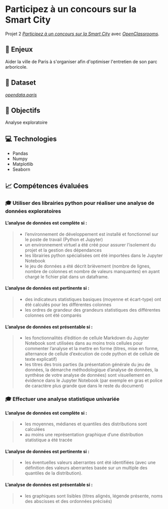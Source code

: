 # Participez à un concours sur la Smart City

Projet 2 [_Participez à un concours sur la Smart City_](https://openclassrooms.com/fr/paths/188/projects/717/assignment)
avec [_OpenClassrooms_](https://www.openclassrooms.com).

## 📗 Enjeux
Aider la ville de Paris à s'organiser afin d'optimiser l'entretien de son parc arboricole.

## 📄 Dataset
[_opendata.paris_](https://opendata.paris.fr/explore/dataset/les-arbres/information/?disjunctive.typeemplacement&disjunctive.arrondissement&disjunctive.libellefrancais&disjunctive.genre&disjunctive.espece&disjunctive.varieteoucultivar&disjunctive.stadedeveloppement&disjunctive.remarquable)

## 🎯 Objectifs
Analyse exploratoire 

## 💻 Technologies
- Pandas 
- Numpy  
- Matplotlib 
- Seaborn  

## 📈 Compétences évaluées

###  🎓  Utiliser des librairies python pour réaliser une analyse de données exploratoires
 
#### L’analyse de données est complète si :
>- l’environnement de développement est installé et fonctionnel sur le poste de travail (Python et Jupyter)
>- un environnement virtuel a été créé pour assurer l’isolement du projet et la gestion des dépendances
>- les librairies python spécialisées ont été importées dans le Jupyter Notebook
>-  le jeu de données a été décrit brièvement (nombre de lignes, nombre de colonnes et nombre de valeurs manquantes) en ayant chargé le fichier plat dans un dataframe.
#### L’analyse de données est pertinente si : 
>- des indicateurs statistiques basiques (moyenne et écart-type) ont été calculés pour les différentes colonnes
>- les ordres de grandeur des grandeurs statistiques des différentes colonnes ont été comparés
#### L’analyse de données est présentable si :
>- les fonctionnalités d’édition de cellule Markdown du Jupyter Notebook sont utilisées dans au moins trois cellules pour commenter l’analyse et la mettre en forme (titres, mise en forme, alternance de cellule d’exécution de code python et de cellule de texte explicatif) 
>- les titres des trois parties (la présentation générale du jeu de données, la démarche méthodologique d’analyse de données, la synthèse de votre analyse de données) sont visuellement en évidence dans le Jupyter Notebook (par exemple en gras et police de caractère plus grande que dans le reste du document)

### 🎓 Effectuer une analyse statistique univariée

#### L’analyse de données est complète si :
>- les moyennes, médianes et quantiles des distributions sont calculées
>- au moins une représentation graphique d’une distribution statistique a été tracée
#### L’analyse de données est pertinente si : 
>- les éventuelles valeurs aberrantes ont été identifiées (avec une définition des valeurs aberrantes basée sur un multiple des quantiles de la distribution).
#### L’analyse de données est présentable si :
>- les graphiques sont lisibles (titres alignés, légende présente, noms des abscisses et des ordonnées précisés)

